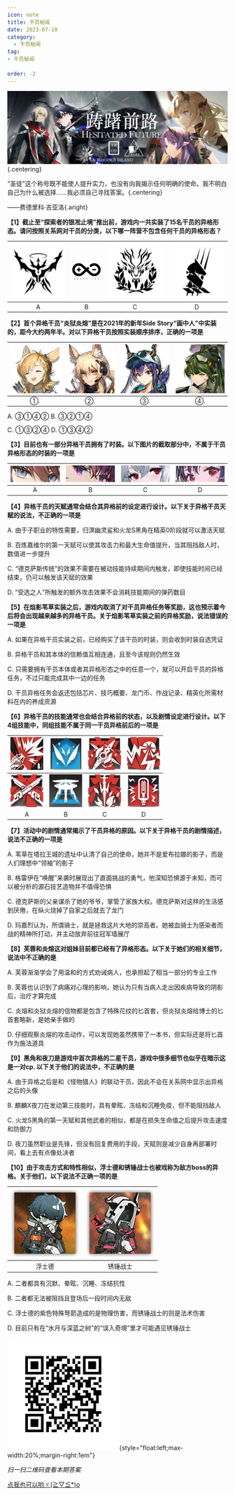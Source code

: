 ```yaml
---
icon: note
title: 干员秘闻
date: 2023-07-10
category:
  - 干员秘闻
tag:
- 干员秘闻

order: -2
---
```


![](./res/ope_sec/topic.webp) {.centering}

“圣徒”这个称号既不能使人提升实力，也没有向我揭示任何明确的使命。我不明白自己为什么被选择……我必须自己寻找答案。{.centering}

——费德里科·吉亚洛{.aright}

<!-- more -->

**【1】截止至“探索者的银凇止境”推出前，游戏内一共实装了15名干员的异格形态。请问按照关系网对干员的分类，以下哪一阵营不包含任何干员的异格形态？**

| ![](./res/ope_sec/q1_1.webp) | ![](./res/ope_sec/q1_2.webp) | ![](./res/ope_sec/q1_3.webp) | ![](./res/ope_sec/q1_4.webp) |
| :---: | :---: | :---: | :---: |
| A | B | C | D |

**【2】首个异格干员“炎狱炎熔”是在2021年的新年Side Story“画中人”中实装的，距今大约两年半。对以下异格干员按照实装顺序排序，正确的一项是**

| ![](./res/ope_sec/q2_1.webp) | ![](./res/ope_sec/q2_2.webp) | ![](./res/ope_sec/q2_3.webp) | ![](./res/ope_sec/q2_4.webp) |
| :---: | :---: | :---: | :---: |
| ①. | ②. | ③. | ④. |

A. ③①④②	B. ③②①④

C. ①③②④	D. ①③④②

**【3】目前也有一部分异格干员拥有了时装。以下图片的截取部分中，不属于干员异格形态的时装的一项是**

| ![](./res/ope_sec/q3_1.webp) | ![](./res/ope_sec/q3_2.webp) | ![](./res/ope_sec/q3_3.webp) | ![](./res/ope_sec/q3_4.webp) |
| :---: | :---: | :---: | :---: |
| A | B | C | D |

**【4】异格干员的天赋通常会结合其异格前的设定进行设计。以下关于异格干员天赋的说法，不正确的一项是**

A. 由于子职业的特性需要，归溟幽灵鲨和火龙S黑角在精英0阶段就可以激活天赋

B. 百炼嘉维尔的第一天赋可以使其攻击力和最大生命值提升，当其阻挡敌人时，数值进一步提升

C. “德克萨斯传统”的效果不需要在被动技能持续期间内触发，即使技能时间已经结束，仍可以触发该天赋的效果

D. “受选之人”所触发的额外攻击效果不会消耗技能期间的弹药数目

**【5】在焰影苇草实装之后，游戏内取消了对干员异格任务等奖励，这也预示着今后将会出现越来越多的异格干员。关于焰影苇草实装之前的异格奖励，说法错误的一项是**

A. 如果在异格干员实装之前，已经购买了该干员的时装，则会收到时装自选凭证

B. 异格干员和其本体的信赖值互相连通，且至今该规则仍然生效

C. 只需要拥有干员本体或者其异格形态之中的任意一个，就可以开启干员的异格任务，不过只能完成其中一边的任务

D. 干员异格任务会返还包括芯片、技巧概要、龙门币、作战记录、精英化所需材料在内的养成资源

**【6】异格干员的技能通常也会结合异格前的状态，以及剧情设定进行设计。以下4组技能中，同组技能不属于同一干员异格前后的一项是**

| ![](./res/ope_sec/q6_1.webp) | ![](./res/ope_sec/q6_3.webp) | ![](./res/ope_sec/q6_5.webp) | ![](./res/ope_sec/q6_7.webp) |
| :---: | :---: | :---: | :---: |
| ![](./res/ope_sec/q6_2.webp) | ![](./res/ope_sec/q6_4.webp) | ![](./res/ope_sec/q6_6.webp) | ![](./res/ope_sec/q6_8.webp) |
| A | B | C | D |

**【7】活动中的剧情通常揭示了干员异格的原因。以下关于异格干员的剧情描述，说法不正确的一项是**

A. 苇草在塔拉王城的遗址中认清了自己的使命，她并不是爱布拉娜的影子，而是人们理想中“领袖”的影子

B. 格雷伊在“唤醒”来袭时展现出了直面挑战的勇气，他深知恐惧源于未知，而可以被分析的源石技艺造物并不值得恐惧

C. 德克萨斯的父亲谋杀了她的爷爷，掌管了家族大权。德克萨斯对这样的生活感到厌倦，在纵火烧掉了自家之后就去了龙门

D. 玛嘉烈认为，所谓骑士，就是拯救这片大地的崇高者。她被血骑士为感染者而战的精神所打动，并主动放弃前往冠军墙展厅

**【8】芙蓉和炎熔这对姐妹目前都已经有了异格形态。以下关于她们的相关细节，说法中不正确的是**

A. 芙蓉渐渐学会了用温和的方式劝诫病人，也承担起了相当一部分的专业工作

B. 芙蓉也认识到了病痛对心理的影响，她认为只有当病人走出因疾病导致的阴影后，治疗才算完成

C. 炎熔和炎狱炎熔的信物都是包含了特殊花纹的匕首套，但炎狱炎熔给博士的匕首套略新，是她亲手做的

D. 仔细观察炎熔的攻击动作，可以发现她虽然携带了一本书，但实际还是将匕首作为施法道具

**【9】黑角和夜刀是游戏中首次异格的二星干员，游戏中很多细节也似乎在暗示这是一对cp. 以下关于他们的说法中，不正确的是**

A. 由于异格之后是和《怪物猎人》的联动干员，因此不会在关系网中显示出异格之后的头像

B. 麒麟X夜刀在发动第三技能时，具有晕眩、冻结和沉睡免疫，但不能阻挡敌人

C. 火龙S黑角的第一天赋和其他武者的相似，都是在损失生命值之后提升攻击速度和防御力

D. 夜刀虽然职业是先锋，但没有回复费用的手段，天赋则是减少自身再部署时间，看上去有点像处决者

**【10】由于攻击方式和特性相似，浮士德和锈锤战士也被戏称为敌方boss的异格。关于他们，以下说法不正确一项的是**

| ![](./res/ope_sec/q10_1.webp) | ![](./res/ope_sec/q10_2.webp) 
| :---: | :---: |
| 浮士德 | 锈锤战士 |

A. 二者都具有沉默、晕眩、沉睡、冻结抗性

B. 二者都无法被阻挡且登场后一段时间内无敌

C. 浮士德的紫色特殊弩箭造成的是物理伤害，而锈锤战士的则是法术伤害

D. 目前只有在“水月与深蓝之树”的“误入奇境”里才可能遇见锈锤战士

![](./res/ope_sec/answer.webp){style="float:left;max-width:20%;margin-right:1em"}

*扫一扫二维码查看本期答案*

[点我也可以哟ヾ(≧▽≦*)o](https://www.wjx.cn/vm/wFUMNTr.aspx)<eod />

<FakeAds />
